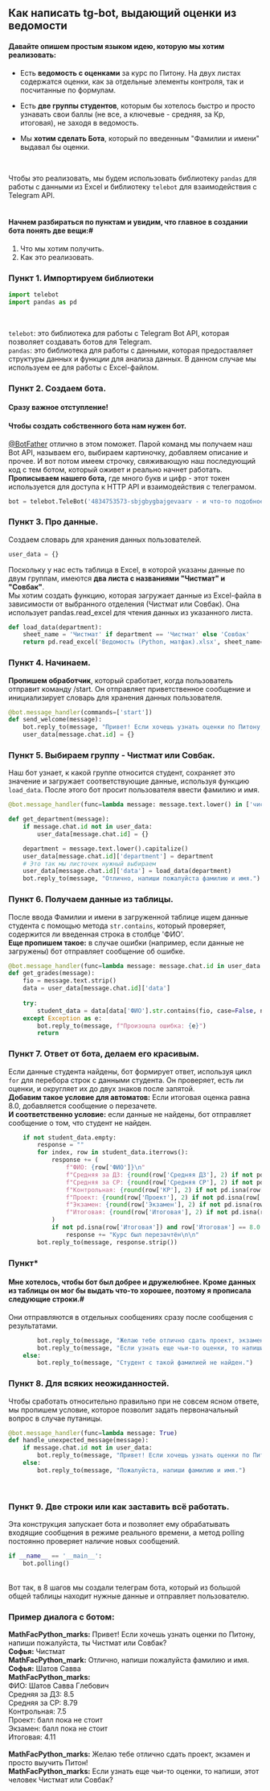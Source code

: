 ## Как написать tg-bot, выдающий оценки из ведомости ##

#### Давайте опишем простым языком идею, которую мы хотим реализовать: #
- Есть **ведомость с оценками** за курс по Питону. На двух листах содержатся оценки, как за отдельные элементы контроля, так и посчитанные по формулам.<br>

- Есть **две группы студентов**, которым бы хотелось быстро и просто узнавать свои баллы (не все, а ключевые - средняя, за Кр, итоговая), не заходя в ведомость.<br>

- Мы **хотим сделать Бота**, который по введенным "Фамилии и имени" выдавал бы оценки.<br>
<br>

Чтобы это реализовать, мы будем использовать библиотеку ```pandas``` для работы с данными из Excel и библиотеку ```telebot``` для взаимодействия с Telegram API.<br>
<br>

#### Начнем разбираться по пунктам и увидим, что главное в создании бота понять две вещи:#

1. Что мы хотим получить.
2. Как это реализовать.

### Пункт 1. Импортируем библиотеки

```python
import telebot
import pandas as pd
```

<br>

```telebot```: это библиотека для работы с Telegram Bot API, которая позволяет создавать ботов для Telegram.<br>
```pandas```: это библиотека для работы с данными, которая предоставляет структуры данных и функции для анализа данных. В данном случае мы используем ее для работы с Excel-файлом.
<br>

### Пункт 2. Создаем бота.

#### Сразу важное отступление! #
#### Чтобы создать собственного бота нам нужен бот. #
[@BotFather](https://t.me/BotFather) отлично в этом поможет. Парой команд мы получаем наш Bot API, называем его, выбираем картиночку, добавляем описание и прочее. И вот потом имеем строчку, свяживающую наш последующий код с тем ботом, который оживет и реально начнет работать.
**Прописываем нашего бота,** где много букв и цифр - этот токен используется для доступа к HTTP API и взаимодействия с телеграмом.
```python
bot = telebot.TeleBot('4834753573-sbjgbygbajgevaarv - и что-то подобное -сюда вы пишете свой токен')
```

### Пункт 3. Про данные.<br>

Создаем словарь для хранения данных пользователей.

```python
user_data = {}
```
Поскольку у нас есть таблица в Excel, в которой указаны данные по двум группам, имеются **два листа с названиями "Чистмат" и "Совбак"**.<br>
Мы хотим создать функцию, которая загружает данные из Excel-файла в зависимости от выбранного отделения (Чистмат или Совбак). Она использует pandas.read_excel для чтения данных из указанного листа.<br>
```python
def load_data(department):
    sheet_name = 'Чистмат' if department == 'Чистмат' else 'Совбак'
    return pd.read_excel('Ведомость (Python, матфак).xlsx', sheet_name=sheet_name)
```

### Пункт 4. Начинаем.<br>

**Пропишем обработчик**, который сработает, когда пользователь отправит команду /start. Он отправляет приветственное сообщение и инициализирует словарь для хранения данных пользователя.<br>
```python
@bot.message_handler(commands=['start'])
def send_welcome(message):
    bot.reply_to(message, "Привет! Если хочешь узнать оценки по Питону, напиши пожалуйста, ты Чистмат или Совбак?")
    user_data[message.chat.id] = {}
```

### Пункт 5. Выбираем группу - Чистмат или Совбак.<br>

Наш бот узнает, к какой группе относится студент, сохраняет это значение и загружает соответствующие данные, используя функцию ```load_data```. После этого бот просит пользователя ввести фамилию и имя.<br>
```python
@bot.message_handler(func=lambda message: message.text.lower() in ['чистмат', 'совбак'])

def get_department(message):
    if message.chat.id not in user_data:
        user_data[message.chat.id] = {}

    department = message.text.lower().capitalize()
    user_data[message.chat.id]['department'] = department
    # Это так мы листочек нужный выбираем
    user_data[message.chat.id]['data'] = load_data(department)
    bot.reply_to(message, "Отлично, напиши пожалуйста фамилию и имя.")
```

### Пункт 6. Получаем данные из таблицы.<br>

После ввода Фамилии и имени в загруженной таблице ищем данные студента с помощью метода ```str.contains```, который проверяет, содержится ли введенная строка в столбце 'ФИО'.<br>
**Еще пропишем такое:** в случае ошибки (например, если данные не загружены) бот отправляет сообщение об ошибке.<br>
```python
@bot.message_handler(func=lambda message: message.chat.id in user_data and 'data' in user_data[message.chat.id])
def get_grades(message):
    fio = message.text.strip()
    data = user_data[message.chat.id]['data']
    
    try:
        student_data = data[data['ФИО'].str.contains(fio, case=False, na=False)]
    except Exception as e:
        bot.reply_to(message, f"Произошла ошибка: {e}")
        return
```

### Пункт 7. Ответ от бота, делаем его красивым.<br>

Если данные студента найдены, бот формирует ответ, используя цикл ```for``` для перебора строк с данными студента. Он проверяет, есть ли оценки, и округляет их до двух знаков после запятой.<br>
**Добавим такое условие для автоматов:** Если итоговая оценка равна 8.0, добавляется сообщение о перезачете.<br>
**И соответственно условие:** если данные не найдены, бот отправляет сообщение о том, что студент не найден.<br>
```python
    if not student_data.empty:
        response = ""
        for index, row in student_data.iterrows():
            response += (
                f"ФИО: {row['ФИО']}\n"
                f"Средняя за ДЗ: {round(row['Средняя ДЗ'], 2) if not pd.isna(row['Средняя ДЗ']) else 'балл пока не стоит'}\n"
                f"Средняя за СР: {round(row['Средняя СР'], 2) if not pd.isna(row['Средняя СР']) else 'балл пока не стоит'}\n"
                f"Контрольная: {round(row['КР'], 2) if not pd.isna(row['КР']) else 'балл пока не стоит'}\n"
                f"Проект: {round(row['Проект'], 2) if not pd.isna(row['Проект']) else 'балл пока не стоит'}\n"
                f"Экзамен: {round(row['Экзамен'], 2) if not pd.isna(row['Экзамен']) else 'балл пока не стоит'}\n"
                f"Итоговая: {round(row['Итоговая'], 2) if not pd.isna(row['Итоговая']) else 'балл пока не стоит'}\n\n"
            )
            if not pd.isna(row['Итоговая']) and row['Итоговая'] == 8.0:
                response += "Курс был перезачтён\n\n"
        bot.reply_to(message, response.strip())
```

### Пункт*<br>

#### Мне хотелось, чтобы бот был добрее и дружелюбнее. Кроме данных из таблицы он мог бы выдать что-то хорошее, поэтому я прописала следующие строки.# <br>
Они отправляются в отдельных сообщениях сразу после сообщения с результатами.<br>
```python
        bot.reply_to(message, "Желаю тебе отлично сдать проект, экзамен и просто выучить Питон!")
        bot.reply_to(message, "Если узнать еще чьи-то оценки, то напиши, этот человек Чистмат или Совбак?")
    else:
        bot.reply_to(message, "Студент с такой фамилией не найден.")
```

### Пункт 8. Для всяких неожиданностей.<br>

Чтобы сработать относительно правильно при не совсем ясном ответе, мы пропишем условие, которое позволит задать первоначальный вопрос в случае путаницы.<br>
```python
@bot.message_handler(func=lambda message: True)
def handle_unexpected_message(message):
    if message.chat.id not in user_data:
        bot.reply_to(message, "Привет! Если хочешь узнать оценки по Питону, напиши пожалуйста, ты Чистмат или Совбак?")
    else:
        bot.reply_to(message, "Пожалуйста, напиши фамилию и имя.")
```
<br>

### Пункт 9. Две строки или как заставить всё работать.<br>

Эта конструкция запускает бота и позволяет ему обрабатывать входящие сообщения в режиме реального времени, а метод polling постоянно проверяет наличие новых сообщений.
```python
if __name__ == '__main__':
    bot.polling()
```
<br>
Вот так, в 8 шагов мы создали телеграм бота, который из большой общей таблицы находит нужные данные и отправляет пользователю.
<br>

### Пример диалога с ботом:

**MathFacPython_marks:** Привет! Если хочешь узнать оценки по Питону, напиши пожалуйста, ты Чистмат или Совбак?
<br>
**Софья:** Чистмат
<br>
**MathFacPython_mark:** Отлично, напиши пожалуйста фамилию и имя.
<br>
**Софья:** Шатов Савва
<br>
**MathFacPython_marks:** <br>
ФИО: Шатов Савва Глебович<br>
Средняя за ДЗ: 8.5<br>
Средняя за СР: 8.79<br>
Контрольная: 7.5<br>
Проект: балл пока не стоит<br>
Экзамен: балл пока не стоит<br>
Итоговая: 4.11<br>
<br>
**MathFacPython_marks:** Желаю тебе отлично сдать проект, экзамен и просто выучить Питон!
<br>
**MathFacPython_marks:** Если узнать еще чьи-то оценки, то напиши, этот человек Чистмат или Совбак?
